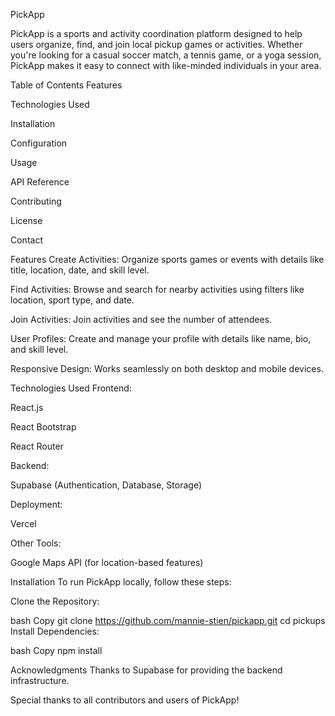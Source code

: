 PickApp


PickApp is a sports and activity coordination platform designed to help users organize, find, and join local pickup games or activities. Whether you're looking for a casual soccer match, a tennis game, or a yoga session, PickApp makes it easy to connect with like-minded individuals in your area.

Table of Contents
Features

Technologies Used

Installation

Configuration

Usage

API Reference

Contributing

License

Contact

Features
Create Activities: Organize sports games or events with details like title, location, date, and skill level.

Find Activities: Browse and search for nearby activities using filters like location, sport type, and date.

Join Activities: Join activities and see the number of attendees.

User Profiles: Create and manage your profile with details like name, bio, and skill level.

Responsive Design: Works seamlessly on both desktop and mobile devices.

Technologies Used
Frontend:

React.js

React Bootstrap

React Router

Backend:

Supabase (Authentication, Database, Storage)

Deployment:

Vercel

Other Tools:

Google Maps API (for location-based features)

Installation
To run PickApp locally, follow these steps:

Clone the Repository:

bash
Copy
git clone https://github.com/mannie-stien/pickapp.git
cd pickups
Install Dependencies:

bash
Copy
npm install

Acknowledgments
Thanks to Supabase for providing the backend infrastructure.

Special thanks to all contributors and users of PickApp!